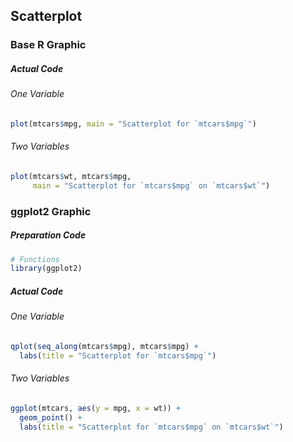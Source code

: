 ## Scatterplot
### Base R Graphic
##### Actual Code
###### One Variable
```r
plot(mtcars$mpg, main = "Scatterplot for `mtcars$mpg`")
```
###### Two Variables
```r
plot(mtcars$wt, mtcars$mpg,
     main = "Scatterplot for `mtcars$mpg` on `mtcars$wt`")
```
### ggplot2 Graphic
##### Preparation Code
```r
# Functions
library(ggplot2)
```
##### Actual Code
###### One Variable
```r
qplot(seq_along(mtcars$mpg), mtcars$mpg) +
  labs(title = "Scatterplot for `mtcars$mpg`")
```
###### Two Variables
```r
ggplot(mtcars, aes(y = mpg, x = wt)) +
  geom_point() +
  labs(title = "Scatterplot for `mtcars$mpg` on `mtcars$wt`")
```
